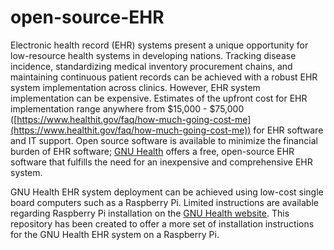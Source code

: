 # open-source-EHR

Electronic health record (EHR) systems present a unique opportunity for low-resource health systems in developing nations. Tracking disease incidence, standardizing medical inventory procurement chains, and maintaining continuous patient records can be achieved with a robust EHR system implementation across clinics. However, EHR system implementation can be expensive. Estimates of the upfront cost for EHR implementation range anywhere from $15,000 - $75,000 ([https://www.healthit.gov/faq/how-much-going-cost-me](https://www.healthit.gov/faq/how-much-going-cost-me)) for EHR software and IT support. Open source software is available to minimize the financial burden of EHR software; [GNU Health](https://www.gnuhealth.org) offers a free, open-source EHR software that fulfills the need for an inexpensive and comprehensive EHR system.

GNU Health EHR system deployment can be achieved using low-cost single board computers such as a Raspberry Pi. Limited instructions are available regarding Raspberry Pi installation on the [GNU Health website](https://en.wikibooks.org/wiki/GNU_Health/Embedded). This repository has been created to offer a more set of installation instructions for the GNU Health EHR system on a Raspberry Pi.
